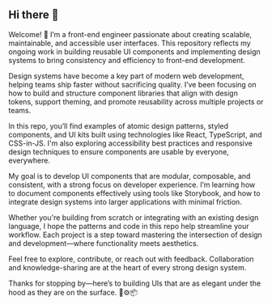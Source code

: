 ## Hi there 👋

Welcome! 👋 I’m a front-end engineer passionate about creating scalable, maintainable, and accessible user interfaces. This repository reflects my ongoing work in building reusable UI components and implementing design systems to bring consistency and efficiency to front-end development.

Design systems have become a key part of modern web development, helping teams ship faster without sacrificing quality. I’ve been focusing on how to build and structure component libraries that align with design tokens, support theming, and promote reusability across multiple projects or teams.

In this repo, you’ll find examples of atomic design patterns, styled components, and UI kits built using technologies like React, TypeScript, and CSS-in-JS. I'm also exploring accessibility best practices and responsive design techniques to ensure components are usable by everyone, everywhere.

My goal is to develop UI components that are modular, composable, and consistent, with a strong focus on developer experience. I’m learning how to document components effectively using tools like Storybook, and how to integrate design systems into larger applications with minimal friction.

Whether you're building from scratch or integrating with an existing design language, I hope the patterns and code in this repo help streamline your workflow. Each project is a step toward mastering the intersection of design and development—where functionality meets aesthetics.

Feel free to explore, contribute, or reach out with feedback. Collaboration and knowledge-sharing are at the heart of every strong design system.

Thanks for stopping by—here’s to building UIs that are as elegant under the hood as they are on the surface. 🎨⚙️📦
